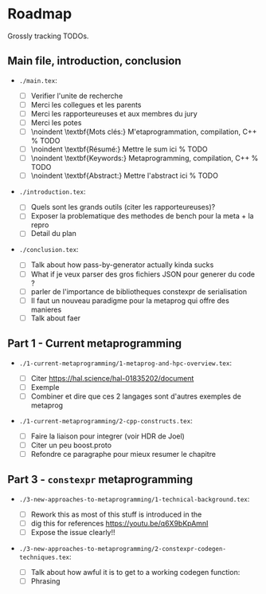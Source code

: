 # Roadmap

Grossly tracking TODOs.

## Main file, introduction, conclusion

- `./main.tex`:

  * [ ] Verifier l'unite de recherche
  * [ ] Merci les collegues et les parents
  * [ ] Merci les rapporteureuses et aux membres du jury
  * [ ] Merci les potes
  * [ ] \noindent \textbf{Mots clés:} M\'etaprogrammation, compilation, C++ % TODO
  * [ ] \noindent \textbf{Résumé:} Mettre le sum ici % TODO
  * [ ] \noindent \textbf{Keywords:} Metaprogramming, compilation, C++ % TODO
  * [ ] \noindent \textbf{Abstract:} Mettre l'abstract ici % TODO

- `./introduction.tex`:

  * [ ] Quels sont les grands outils (citer les rapporteureuses)?
  * [ ] Exposer la problematique des methodes de bench pour la meta + la repro
  * [ ] Detail du plan

- `./conclusion.tex`:

  * [ ] Talk about how pass-by-generator actually kinda sucks
  * [ ] What if je veux parser des gros fichiers JSON pour generer du code ?
  * [ ] parler de l'importance de bibliotheques constexpr de serialisation
  * [ ] Il faut un nouveau paradigme pour la metaprog qui offre des manieres
  * [ ] Talk about faer

## Part 1 - Current metaprogramming

- `./1-current-metaprogramming/1-metaprog-and-hpc-overview.tex`:

  * [ ] Citer https://hal.science/hal-01835202/document
  * [ ] Exemple
  * [ ] Combiner et dire que ces 2 langages sont d'autres exemples de metaprog

- `./1-current-metaprogramming/2-cpp-constructs.tex`:

  * [ ] Faire la liaison pour integrer (voir HDR de Joel)
  * [ ] Citer un peu boost.proto
  * [ ] Refondre ce paragraphe pour mieux resumer le chapitre

## Part 3 - `constexpr` metaprogramming

- `./3-new-approaches-to-metaprogramming/1-technical-background.tex`:

  * [ ] Rework this as most of this stuff is introduced in the
  * [ ] dig this for references https://youtu.be/q6X9bKpAmnI
  * [ ] Expose the issue clearly!!

- `./3-new-approaches-to-metaprogramming/2-constexpr-codegen-techniques.tex`:

  * [ ] Talk about how awful it is to get to a working codegen function:
  * [ ] Phrasing
